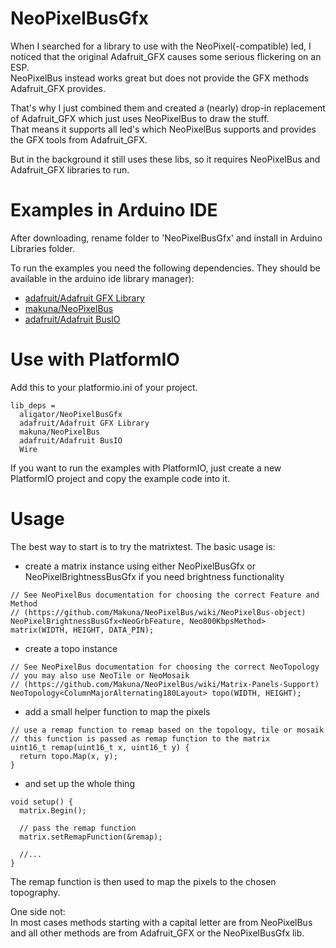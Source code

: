 NeoPixelBusGfx
===============

When I searched for a library to use with the NeoPixel(-compatible) led, I noticed that the original Adafruit_GFX causes some serious flickering on an ESP.  
NeoPixelBus instead works great but does not provide the GFX methods Adafruit_GFX provides.

That's why I just combined them and created a (nearly) drop-in replacement of Adafruit_GFX which just uses NeoPixelBus to draw the stuff.  
That means it supports all led's which NeoPixelBus supports and provides the GFX tools from Adafruit_GFX.

But in the background it still uses these libs, so it requires NeoPixelBus and Adafruit_GFX libraries to run.

# Examples in Arduino IDE

After downloading, rename folder to 'NeoPixelBusGfx' and install in Arduino Libraries folder.

To run the examples you need the following dependencies. They should be available in the arduino ide library manager):
* [adafruit/Adafruit GFX Library](https://github.com/adafruit/Adafruit-GFX-Library)
* [makuna/NeoPixelBus](https://github.com/Makuna/NeoPixelBus)
* [adafruit/Adafruit BusIO](https://github.com/adafruit/Adafruit_BusIO)


# Use with PlatformIO

Add this to your platformio.ini of your project.
```
lib_deps =
  aligator/NeoPixelBusGfx
  adafruit/Adafruit GFX Library
  makuna/NeoPixelBus
  adafruit/Adafruit BusIO
  Wire
```

If you want to run the examples with PlatformIO, just create a new PlatformIO project and copy the example code into it.

# Usage

The best way to start is to try the matrixtest.
The basic usage is:
* create a matrix instance using either NeoPixelBusGfx or NeoPixelBrightnessBusGfx if you need brightness functionality
```
// See NeoPixelBus documentation for choosing the correct Feature and Method
// (https://github.com/Makuna/NeoPixelBus/wiki/NeoPixelBus-object)
NeoPixelBrightnessBusGfx<NeoGrbFeature, Neo800KbpsMethod> matrix(WIDTH, HEIGHT, DATA_PIN);
```
* create a topo instance
```
// See NeoPixelBus documentation for choosing the correct NeoTopology
// you may also use NeoTile or NeoMosaik 
// (https://github.com/Makuna/NeoPixelBus/wiki/Matrix-Panels-Support)
NeoTopology<ColumnMajorAlternating180Layout> topo(WIDTH, HEIGHT);
```
* add a small helper function to map the pixels
```
// use a remap function to remap based on the topology, tile or mosaik
// this function is passed as remap function to the matrix
uint16_t remap(uint16_t x, uint16_t y) {
  return topo.Map(x, y);
}
```
* and set up the whole thing
```
void setup() {
  matrix.Begin();

  // pass the remap function
  matrix.setRemapFunction(&remap);

  //...
}
```
The remap function is then used to map the pixels to the chosen topography.  

One side not:  
In most cases methods starting with a capital letter are from NeoPixelBus and all other methods are from Adafruit_GFX or the NeoPixelBusGfx lib.
